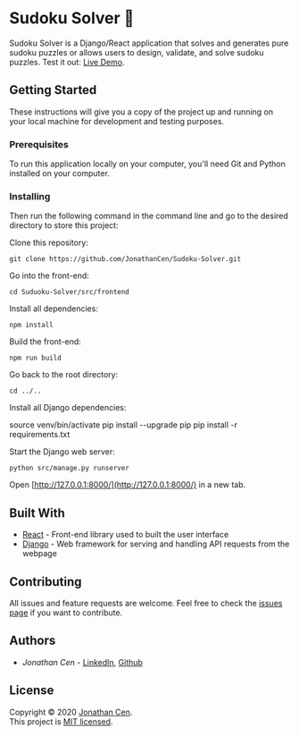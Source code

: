 # Sudoku Solver 🔢

Sudoku Solver is a Django/React application that solves and generates pure sudoku puzzles or allows users to design, validate, and solve sudoku puzzles. Test it out: [Live Demo](ADDRESS).

## Getting Started

These instructions will give you a copy of the project up and running on
your local machine for development and testing purposes.

### Prerequisites

To run this application locally on your computer, you'll need Git and Python installed on your computer.

### Installing

Then run the following command in the command line and go to the desired directory to store this project:

Clone this repository:

    git clone https://github.com/JonathanCen/Sudoku-Solver.git

Go into the front-end:

    cd Suduoku-Solver/src/frontend

Install all dependencies:

    npm install

Build the front-end:

    npm run build

Go back to the root directory:

    cd ../..

Install all Django dependencies:

source venv/bin/activate
pip install --upgrade pip
pip install -r requirements.txt

Start the Django web server:

    python src/manage.py runserver

Open [http://127.0.0.1:8000/](http://127.0.0.1:8000/) in a new tab.

## Built With

- [React](https://reactjs.org/) - Front-end library used to built the user interface
- [Django](https://www.djangoproject.com/) - Web framework for serving and handling API requests from the webpage

## Contributing

All issues and feature requests are welcome.
Feel free to check the [issues page](https://github.com/JonathanCen/Sudoku-Solver/issues) if you want to contribute.

## Authors

- _Jonathan Cen_ - [LinkedIn](https://www.linkedin.com/in/jonathancen/), [Github](https://github.com/JonathanCen)

## License

Copyright © 2020 [Jonathan Cen](<ADD PERSONAL WEBSITE LINK>).\
This project is [MIT licensed](https://github.com/JonathanCen/Sudoku-Solver/blob/main/LICENSE).
